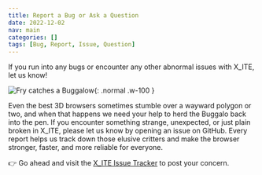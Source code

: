 ```yaml
---
title: Report a Bug or Ask a Question
date: 2022-12-02
nav: main
categories: []
tags: [Bug, Report, Issue, Question]
---
```

If you run into any bugs or encounter any other abnormal issues with X_ITE, let us know!

![Fry catches a Buggalow](/assets/img/bugs/fry-catches-a-buggalow.png){: .normal .w-100 }

Even the best 3D browsers sometimes stumble over a wayward polygon or two, and when that happens we need your help to herd the Buggalo back into the pen. If you encounter something strange, unexpected, or just plain broken in X_ITE, please let us know by opening an issue on GitHub. Every report helps us track down those elusive critters and make the browser stronger, faster, and more reliable for everyone.

👉 Go ahead and visit the [X_ITE Issue Tracker](https://github.com/create3000/x_ite/issues) to post your concern.
